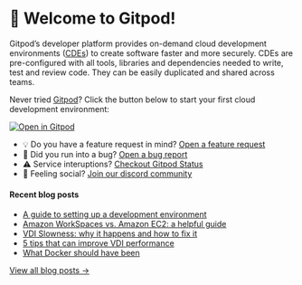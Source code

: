 # 👋 Welcome to Gitpod!

Gitpod’s developer platform provides on-demand cloud development environments ([CDEs](https://www.gitpod.io/cde)) to create software faster and more securely. CDEs are pre-configured with all tools, libraries and dependencies needed to write, test and review code. They can be easily duplicated and shared across teams.

Never tried [Gitpod](https://www.gitpod.io/)? Click the button below to start your first cloud development environment:

[![Open in Gitpod](https://gitpod.io/button/open-in-gitpod.svg)](https://gitpod.new)

* 💡 Do you have a feature request in mind? [Open a feature request](https://github.com/gitpod-io/gitpod/issues/new?assignees=&labels=&template=feature_request.md&title=)
* 🐛 Did you run into a bug? [Open a bug report](https://github.com/gitpod-io/gitpod/issues/new?assignees=&labels=bug&template=bug_report.yml)
* ⚠️ Service interuptions? [Checkout Gitpod Status](https://gitpodstatus.com/)
* 🦩 Feeling social? [Join our discord community](https://www.gitpod.io/chat)

#### Recent blog posts

<!--START_SECTION:feed-->
* [A guide to setting up a development environment](https://www.gitpod.io/blog/a-guide-to-setting-up-a-development-environment)
* [Amazon WorkSpaces vs. Amazon EC2: a helpful guide](https://www.gitpod.io/blog/amazon-work-spaces-vs-amazon-ec2-a-helpful-guide)
* [VDI Slowness: why it happens and how to fix it](https://www.gitpod.io/blog/vdi-slowness-why-it-happens-and-how-to-fix-it)
* [5 tips that can improve VDI performance](https://www.gitpod.io/blog/5-tips-that-can-improve-vdi-performance)
* [What Docker should have been](https://www.gitpod.io/blog/what-docker-should-have-been)
<!--END_SECTION:feed-->

[View all blog posts &rarr;](https://www.gitpod.io/blog)
